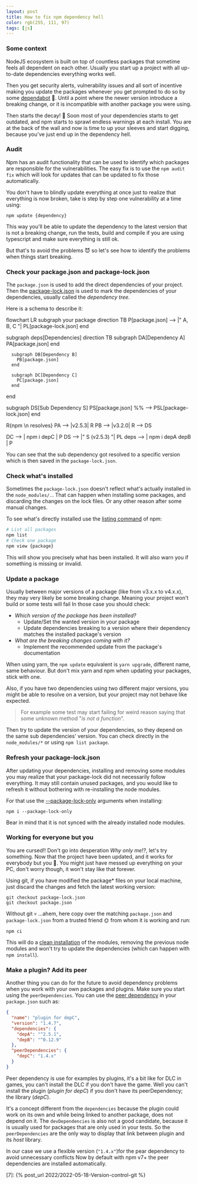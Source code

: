 ```yaml
---
layout: post
title: How to fix npm dependency hell
color: rgb(255, 111, 97)
tags: [js]
---
```


### Some context

NodeJS ecosystem is built on top of countless packages that sometime feels all dependent on each other. Usually you
start up a project with all up-to-date dependencies everything works well.

Then you get security alerts, vulnerability issues and all sort of incentive making you update the packages whenever you
get prompted to do so by some [dependabot][1] 🤖. Until a point where the newer version introduce a breaking change, or
it is incompatible with another package you were using.

Then starts the decay! 💩 Soon most of your dependencies starts to get outdated, and npm starts to sprawl endless
warnings at each install. You are at the back of the wall and now is time to up your sleeves and start digging, because
you've just end up in the dependency hell.

### Audit

Npm has an audit functionality that can be used to identify which packages are responsible for the vulnerabilities. The
easy fix is to use the `npm audit fix` which will look for updates that can be updated to fix those automatically.

You don't have to blindly update everything at once just to realize that everything is now broken, take is step by step
one vulnerability at a time using:

```shell
npm update {dependency}
```

This way you'll be able to update the dependency to the latest version that is not a breaking change, run the tests, 
build and compile if you are using typescript and make sure everything is still ok.

But that's to avoid the problems 😈 so let's see how to identify the problems when things start breaking.

### Check your package.json and package-lock.json

The `package.json` is used to add the direct dependencies of your project. Then the [package-lock.json][2] is used to
mark the dependencies of your dependencies, usually called the _dependency tree_.

Here is a schema to describe it:

<div class="mermaid">
flowchart LR
  subgraph your package
    direction TB
    P[package.json] --> |" A, B, C "| PL[package-lock.json]
  end

  subgraph deps[Dependencies]
      direction TB
      subgraph DA[Dependency A]
        PA[package.json]
      end

      subgraph DB[Dependency B]
        PB[package.json]
      end

      subgraph DC[Dependency C]
        PC[package.json]
      end
  end

  subgraph DS[Sub Dependency S]
    PS[package.json] %% --> PSL[package-lock.json]
  end

  R{npm \n resolves}
  PA --> |v2.5.3| R
  PB --> |v3.2.0| R --> DS 

  DC --> | npm i depC | P
  DS --> |" S (v2.5.3) "| PL
  deps --> | npm i depA depB | P
</div>

You can see that the sub dependency got resolved to a specific version which is then saved in the `package-lock.json`.

### Check what's installed

Sometimes the `package-lock.json` doesn't reflect what's actually installed in the `node_modules/.`. That can happen
when installing some packages, and discarding the changes on the lock files. Or any other reason after some manual
changes.

To see what's directly installed use the [listing command][3] of npm:

```bash
# List all packages
npm list
# Check one package
npm view {package}
```

This will show you precisely what has been installed. It will also warn you if something is missing or invalid.

### Update a package

Usually between major versions of a package (like from v3.x.x to v4.x.x), they may very likely be some breaking change.
Meaning your project won't build or some tests will fail In those case you should check:

- _Which version of the package has been installed?_
  - Update/Set the wanted version in your package
  - Update dependencies breaking to a version where their dependency matches the installed package's version  
- _What are the breaking changes coming with it?_
  - Implement the recommended update from the package's documentation

When using yarn, the `npm update` equivalent is `yarn upgrade`, different name, same behaviour. But don't mix yarn and
npm when updating your packages, stick with one.

Also, if you have two dependencies using two different major versions, you might be able to resolve on a version, but
your project may not behave like expected.

> For example some test may start failing for weird reason saying that some unknown method "_is not a function_".

Then try to update the version of your dependencies, so they depend on the same sub dependencies' version. You can check
directly in the `node_modules/*` or using `npm list package`.

### Refresh your package-lock.json

After updating your dependencies, installing and removing some modules you may realize that your package-lock did not
necessarily follow everything. It may still contain unused packages, and you would like to refresh it without bothering
with re-installing the node modules.

For that use the [--package-lock-only][5] arguments when installing:

```shell
npm i --package-lock-only
```

Bear in mind that it is not synced with the already installed node modules.

### Working for everyone but you

You are cursed!! Don't go into desperation _Why only me!?_, let's try something.
Now that the project have been updated, and it works for everybody but you 🥲. You might just have messed up
everything on your PC, don't worry though, it won't stay like that forever.

Using git, if you have modified the package* files on your local machine, just discard the changes and fetch the 
latest working version:
```
git checkout package-lock.json
git checkout package.json
```

Without git 💀 ...ahem, here copy over the matching `package.json` and `package-lock.json` from a trusted friend 🌞
from whom it is working and run:

```
npm ci
```

This will do a [clean installation][4] of the modules, removing the previous node modules and won't try to update the
dependencies (which can happen with `npm install`).

### Make a plugin? Add its peer

Another thing you can do for the future to avoid dependency problems when you work with your own packages and plugins.
Make sure you start using the `peerDependencies`. You can use the [peer dependency][6] in your `package.json` such as:

```json
{
  "name": "plugin for depC",
  "version": "1.4.7",
  "dependencies": {
    "depA": "^2.5.1",
    "depB": "^0.12.9"
  },
  "peerDependencies": {
    "depC": "1.4.x"
  }
}
```

Peer dependency is use for examples by plugins, it's a bit like for DLC in games, you can't install the DLC if you don't
have the game. Well you can't install the plugin (_plugin for depC_) if you don't have its peerDependency; the
library (_depC_).

It's a concept different from the `dependencies` because the plugin could work on its own and while being linked to
another package, does not depend on it. The `devDependencies` is also not a good candidate, because it is usually used
for packages that are only used in your tests. So the `peerDependencies` are the only way to display that link between
plugin and its _host_ library.

In our case we use a flexible version (`"1.4.x"`)for the pear dependency to avoid unnecessary conflicts Now by default
with npm v7+ the peer dependencies are installed automatically.


[1]: https://github.com/dependabot
[2]: https://docs.npmjs.com/cli/v8/configuring-npm/package-lock-json
[3]: https://docs.npmjs.com/cli/v8/commands/npm-ls
[4]: https://docs.npmjs.com/cli/v8/commands/npm-ci
[5]: https://docs.npmjs.com/cli/v8/commands/npm-install#description
[6]: https://nodejs.org/en/blog/npm/peer-dependencies/
[7]: {% post_url 2022/2022-05-18-Version-control-git %}

